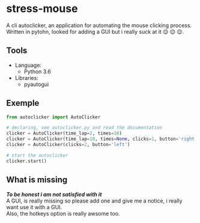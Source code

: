 # stress-mouse

A cli autoclicker, an application for automating the mouse clicking process. <br> 
Written in pytohn, looked for adding a GUI but i really suck at it :relieved: :relieved: :relieved:.

## Tools

* Language:
  * Python 3.6
* Libraries:
  * pyautogui

## Exemple

```python
from autoclicker import AutoClicker

# declaring, see autoclicker.py and read the documentation
clicker = AutoClicker(time_lap=2, times=10)
clicker = AutoClicker(time_lap=10, times=None, clicks=1, button='right', pox_x=123, pox_y=444)
clicker = AutoClicker(clicks=2, button='left')

# start the autoclicker
clicker.start()
```

## What is missing

***To be honest i am not satisfied with it***  
A GUI, is really missing so please add one and give me a notice, i really want use it with a GUI.  
Also, the hotkeys option is really awsome too.
